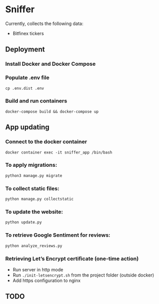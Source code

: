 # Sniffer

Currently, collects the following data:

- Bitfinex tickers

## Deployment

### Install Docker and Docker Compose

### Populate .env file

```
cp .env.dist .env
```

### Build and run containers

```
docker-compose build && docker-compose up
```

## App updating

### Connect to the docker container

```
docker container exec -it sniffer_app /bin/bash
```

### To apply migrations:

```
python3 manage.py migrate
```

### To collect static files:

```
python manage.py collectstatic
```

### To update the website:

```
python update.py
```

### To retrieve Google Sentiment for reviews:

```
python analyze_reviews.py
```

### Retrieving Let’s Encrypt certificate (one-time action)

- Run server in http mode
- Run `./init-letsencrypt.sh` from the project folder (outside docker)
- Add https configuration to nginx

## TODO
